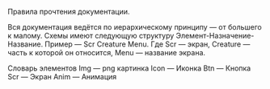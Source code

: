 Правила прочтения документации.

Вся документация ведётся по иерархическому принципу — от большего к малому. 
Схемы имеют следующую структуру Элемент-Назначение-Название. 
Пример — Scr Creature Menu. Где Scr — экран, Creature — часть к которой он относится, Menu — название экрана.

Словарь элементов
Img — png картинка
Icon — Иконка
Btn — Кнопка
Scr — Экран
Anim — Анимация